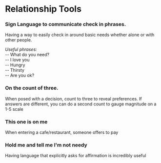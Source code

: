 # Relationship Tools 


### Sign Language to communicate check in phrases. 

Having a way to easily check in around basic needs whether alone or with other people. 

*Useful phrases:*  
-- What do you need?  
-- I love you  
-- Hungry  
-- Thirsty  
-- Are you ok?  

### On the count of three. 

When posed with a decision, count to three to reveal preferences. If answers are different, you can do a second count to gauge magnitude on a 1-5 scale 


### This one is on me

When entering a cafe/restaurant, someone offers to pay


### Hold me and tell me I'm not needy

Having language that explicitly asks for affirmation is incredibly useful 



